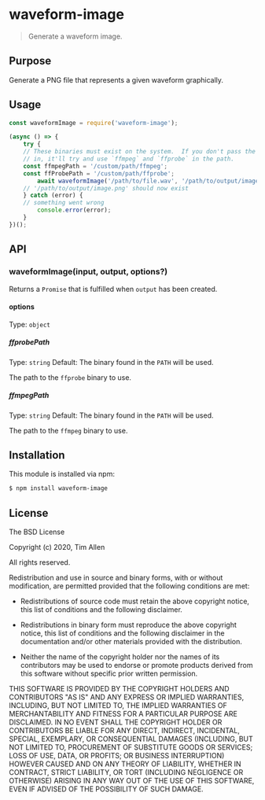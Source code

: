 # waveform-image

> Generate a waveform image.

## Purpose
Generate a PNG file that represents a given waveform graphically.

## Usage
```js
const waveformImage = require('waveform-image');

(async () => {
	try {
    // These binaries must exist on the system.  If you don't pass the paths
    // in, it'll try and use `ffmpeg` and `ffprobe` in the path.
    const ffmpegPath = '/custom/path/ffmpeg';
    const ffProbePath = '/custom/path/ffprobe';
		await waveformImage('/path/to/file.wav', '/path/to/output/image.png', { ffmpegPath, ffprobePath });
    // '/path/to/output/image.png' should now exist
	} catch (error) {
    // something went wrong
		console.error(error);
	}
})();
```


## API

### waveformImage(input, output, options?)

Returns a `Promise` that is fulfilled when `output` has been created.

#### options

Type: `object`

##### ffprobePath

Type: `string`
Default: The binary found in the `PATH` will be used.

The path to the `ffprobe` binary to use.

##### ffmpegPath

Type: `string`
Default: The binary found in the `PATH` will be used.

The path to the `ffmpeg` binary to use.

## Installation

This module is installed via npm:


``` bash
$ npm install waveform-image

```

## License

The BSD License

Copyright (c) 2020, Tim Allen

All rights reserved.

Redistribution and use in source and binary forms, with or without modification,
are permitted provided that the following conditions are met:

* Redistributions of source code must retain the above copyright notice, this
  list of conditions and the following disclaimer.

* Redistributions in binary form must reproduce the above copyright notice, this
  list of conditions and the following disclaimer in the documentation and/or
  other materials provided with the distribution.

* Neither the name of the copyright holder nor the names of its
  contributors may be used to endorse or promote products derived from
  this software without specific prior written permission.

THIS SOFTWARE IS PROVIDED BY THE COPYRIGHT HOLDERS AND CONTRIBUTORS "AS IS" AND
ANY EXPRESS OR IMPLIED WARRANTIES, INCLUDING, BUT NOT LIMITED TO, THE IMPLIED
WARRANTIES OF MERCHANTABILITY AND FITNESS FOR A PARTICULAR PURPOSE ARE
DISCLAIMED. IN NO EVENT SHALL THE COPYRIGHT HOLDER OR CONTRIBUTORS BE LIABLE FOR
ANY DIRECT, INDIRECT, INCIDENTAL, SPECIAL, EXEMPLARY, OR CONSEQUENTIAL DAMAGES
(INCLUDING, BUT NOT LIMITED TO, PROCUREMENT OF SUBSTITUTE GOODS OR SERVICES;
LOSS OF USE, DATA, OR PROFITS; OR BUSINESS INTERRUPTION) HOWEVER CAUSED AND ON
ANY THEORY OF LIABILITY, WHETHER IN CONTRACT, STRICT LIABILITY, OR TORT
(INCLUDING NEGLIGENCE OR OTHERWISE) ARISING IN ANY WAY OUT OF THE USE OF THIS
SOFTWARE, EVEN IF ADVISED OF THE POSSIBILITY OF SUCH DAMAGE.

